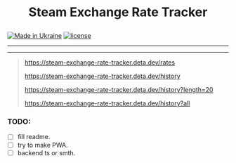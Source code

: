# <p align="center">Steam Exchange Rate Tracker</p>

[![Made in Ukraine](https://img.shields.io/badge/made_in-ukraine-ffd700.svg?labelColor=0057b7)](https://stand-with-ukraine.pp.ua)
[![license](https://img.shields.io/github/license/somespecialone/views-counter)](https://github.com/somespecialone/views-counter/blob/master/LICENSE)

---

[//]: # (https://deta.space/buttons/dark.svg)

---

> https://steam-exchange-rate-tracker.deta.dev/rates
>
> https://steam-exchange-rate-tracker.deta.dev/history
>
> https://steam-exchange-rate-tracker.deta.dev/history?length=20
>
> https://steam-exchange-rate-tracker.deta.dev/history?all

### TODO:

- [ ] fill readme.
- [ ] try to make PWA.
- [ ] backend ts or smth.

